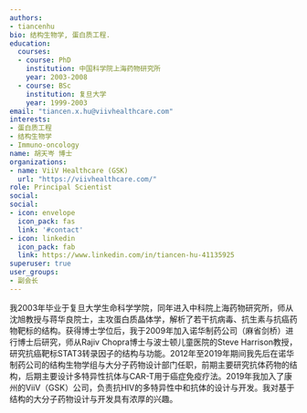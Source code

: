 ```yaml
---
authors:
- tiancenhu
bio: 结构生物学, 蛋白质工程.
education:
  courses:
  - course: PhD
    institution: 中国科学院上海药物研究所
    year: 2003-2008
  - course: BSc
    institution: 复旦大学
    year: 1999-2003
email: "tiancen.x.hu@viivhealthcare.com"
interests:
- 蛋白质工程
- 结构生物学
- Immuno-oncology
name: 胡天岑 博士
organizations:
- name: ViiV Healthcare (GSK)
  url: "https://viivhealthcare.com/"
role: Principal Scientist
social:
social:
- icon: envelope
  icon_pack: fas
  link: '#contact'
- icon: linkedin
  icon_pack: fab
  link: https://www.linkedin.com/in/tiancen-hu-41135925
superuser: true
user_groups:
- 副会长
---
```


我2003年毕业于复旦大学生命科学学院，同年进入中科院上海药物研究所，师从沈旭教授与蒋华良院士，主攻蛋白质晶体学，解析了若干抗病毒、抗生素与抗癌药物靶标的结构。获得博士学位后，我于2009年加入诺华制药公司（麻省剑桥）进行博士后研究，师从Rajiv Chopra博士与波士顿儿童医院的Steve Harrison教授，研究抗癌靶标STAT3转录因子的结构与功能。2012年至2019年期间我先后在诺华制药公司的结构生物学组与大分子药物设计部门任职，前期主要研究抗体药物的结构，后期主要设计多特异性抗体与CAR-T用于癌症免疫疗法。2019年我加入了康州的ViiV（GSK）公司，负责抗HIV的多特异性中和抗体的设计与开发。我对基于结构的大分子药物设计与开发具有浓厚的兴趣。